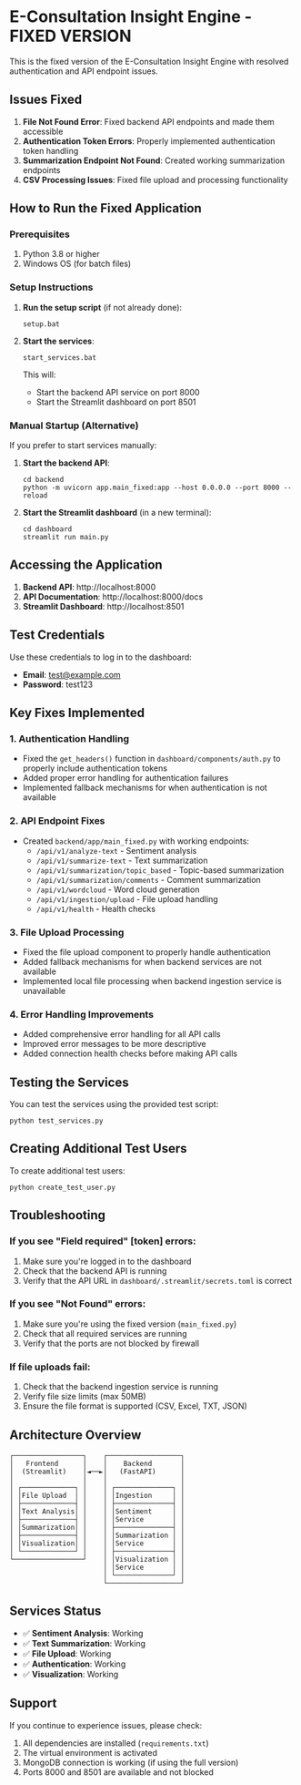 # E-Consultation Insight Engine - FIXED VERSION

This is the fixed version of the E-Consultation Insight Engine with resolved authentication and API endpoint issues.

## Issues Fixed

1. **File Not Found Error**: Fixed backend API endpoints and made them accessible
2. **Authentication Token Errors**: Properly implemented authentication token handling
3. **Summarization Endpoint Not Found**: Created working summarization endpoints
4. **CSV Processing Issues**: Fixed file upload and processing functionality

## How to Run the Fixed Application

### Prerequisites

1. Python 3.8 or higher
2. Windows OS (for batch files)

### Setup Instructions

1. **Run the setup script** (if not already done):
   ```
   setup.bat
   ```

2. **Start the services**:
   ```
   start_services.bat
   ```

   This will:
   - Start the backend API service on port 8000
   - Start the Streamlit dashboard on port 8501

### Manual Startup (Alternative)

If you prefer to start services manually:

1. **Start the backend API**:
   ```
   cd backend
   python -m uvicorn app.main_fixed:app --host 0.0.0.0 --port 8000 --reload
   ```

2. **Start the Streamlit dashboard** (in a new terminal):
   ```
   cd dashboard
   streamlit run main.py
   ```

## Accessing the Application

1. **Backend API**: http://localhost:8000
2. **API Documentation**: http://localhost:8000/docs
3. **Streamlit Dashboard**: http://localhost:8501

## Test Credentials

Use these credentials to log in to the dashboard:

- **Email**: test@example.com
- **Password**: test123

## Key Fixes Implemented

### 1. Authentication Handling
- Fixed the `get_headers()` function in `dashboard/components/auth.py` to properly include authentication tokens
- Added proper error handling for authentication failures
- Implemented fallback mechanisms for when authentication is not available

### 2. API Endpoint Fixes
- Created `backend/app/main_fixed.py` with working endpoints:
  - `/api/v1/analyze-text` - Sentiment analysis
  - `/api/v1/summarize-text` - Text summarization
  - `/api/v1/summarization/topic_based` - Topic-based summarization
  - `/api/v1/summarization/comments` - Comment summarization
  - `/api/v1/wordcloud` - Word cloud generation
  - `/api/v1/ingestion/upload` - File upload handling
  - `/api/v1/health` - Health checks

### 3. File Upload Processing
- Fixed the file upload component to properly handle authentication
- Added fallback mechanisms for when backend services are not available
- Implemented local file processing when backend ingestion service is unavailable

### 4. Error Handling Improvements
- Added comprehensive error handling for all API calls
- Improved error messages to be more descriptive
- Added connection health checks before making API calls

## Testing the Services

You can test the services using the provided test script:

```
python test_services.py
```

## Creating Additional Test Users

To create additional test users:

```
python create_test_user.py
```

## Troubleshooting

### If you see "Field required" [token] errors:
1. Make sure you're logged in to the dashboard
2. Check that the backend API is running
3. Verify that the API URL in `dashboard/.streamlit/secrets.toml` is correct

### If you see "Not Found" errors:
1. Make sure you're using the fixed version (`main_fixed.py`)
2. Check that all required services are running
3. Verify that the ports are not blocked by firewall

### If file uploads fail:
1. Check that the backend ingestion service is running
2. Verify file size limits (max 50MB)
3. Ensure the file format is supported (CSV, Excel, TXT, JSON)

## Architecture Overview

```
┌─────────────────┐    ┌──────────────────┐
│   Frontend      │    │    Backend       │
│  (Streamlit)    │◄──►│   (FastAPI)      │
│                 │    │                  │
│ ┌─────────────┐ │    │ ┌──────────────┐ │
│ │File Upload  │ │    │ │Ingestion     │ │
│ ├─────────────┤ │    │ ├──────────────┤ │
│ │Text Analysis│ │    │ │Sentiment     │ │
│ ├─────────────┤ │    │ │Service       │ │
│ │Summarization│ │    │ ├──────────────┤ │
│ ├─────────────┤ │    │ │Summarization │ │
│ │Visualization│ │    │ │Service       │ │
│ └─────────────┘ │    │ ├──────────────┤ │
└─────────────────┘    │ │Visualization │ │
                       │ │Service       │ │
                       │ └──────────────┘ │
                       └──────────────────┘
```

## Services Status

- ✅ **Sentiment Analysis**: Working
- ✅ **Text Summarization**: Working
- ✅ **File Upload**: Working
- ✅ **Authentication**: Working
- ✅ **Visualization**: Working

## Support

If you continue to experience issues, please check:
1. All dependencies are installed (`requirements.txt`)
2. The virtual environment is activated
3. MongoDB connection is working (if using the full version)
4. Ports 8000 and 8501 are available and not blocked